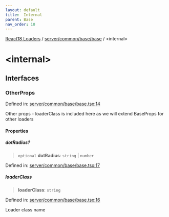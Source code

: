 ```yaml
---
layout: default
title:  Internal 
parent: Base
nav_order: 10
---
```


[React18 Loaders](../../../../modules.md) / [server/common/base/base](index.md) / \<internal\>

# \<internal\>

## Interfaces

### OtherProps

Defined in: [server/common/base/base.tsx:14](https://github.com/react18-tools/turborepo-template/blob/a7a0f3110cb0811f0408f193a24e25977470a635/lib/src/server/common/base/base.tsx#L14)

Other props - loaderClass is included here as we will extend BaseProps for other loaders

#### Properties

##### dotRadius?

> `optional` **dotRadius**: `string` \| `number`

Defined in: [server/common/base/base.tsx:17](https://github.com/react18-tools/turborepo-template/blob/a7a0f3110cb0811f0408f193a24e25977470a635/lib/src/server/common/base/base.tsx#L17)

##### loaderClass

> **loaderClass**: `string`

Defined in: [server/common/base/base.tsx:16](https://github.com/react18-tools/turborepo-template/blob/a7a0f3110cb0811f0408f193a24e25977470a635/lib/src/server/common/base/base.tsx#L16)

Loader class name
